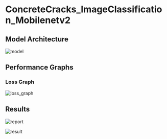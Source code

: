 ﻿# ConcreteCracks_ImageClassification_Mobilenetv2

## Model Architecture

![model](https://github.com/GaruxGARU/ConcreteCracks_ImageClassification_Mobilenetv2/assets/128445332/b978937f-3335-433d-9d21-4508c449e4bd)

## Performance Graphs

### Loss Graph

![loss_graph](https://github.com/GaruxGARU/ConcreteCracks_ImageClassification_Mobilenetv2/assets/128445332/9d118a52-7c40-4aef-846b-417784c07dd2)

## Results
  
![report](https://github.com/GaruxGARU/ConcreteCracks_ImageClassification_Mobilenetv2/assets/128445332/2036b0d7-6e0a-4e1b-ab03-f06e1f6ac80f)

![result](https://github.com/GaruxGARU/ConcreteCracks_ImageClassification_Mobilenetv2/assets/128445332/207f40c2-04a5-460b-960a-3f3950e86f94)
